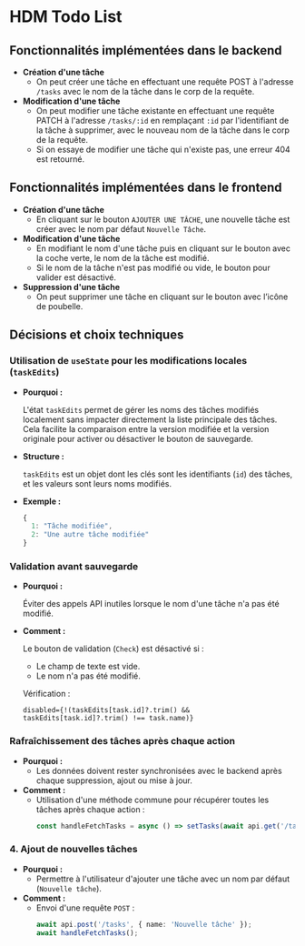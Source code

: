 # HDM Todo List

## Fonctionnalités implémentées dans le backend
- **Création d'une tâche**
  - On peut créer une tâche en effectuant une requête POST à l'adresse `/tasks` avec le nom de la tâche dans le corp de la requête.
- **Modification d'une tâche**
  - On peut modifier une tâche existante en effectuant une requête PATCH à l'adresse `/tasks/:id` en remplaçant `:id` par l'identifiant de la tâche à supprimer, avec le nouveau nom de la tâche dans le corp de la requête.
  - Si on essaye de modifier une tâche qui n'existe pas, une erreur 404 est retourné.
  
## Fonctionnalités implémentées dans le frontend
- **Création d'une tâche**
  - En cliquant sur le bouton `AJOUTER UNE TÂCHE`, une nouvelle tâche est créer avec le nom par défaut `Nouvelle Tâche`.
- **Modification d'une tâche**
  - En modifiant le nom d'une tâche puis en cliquant sur le bouton avec la coche verte, le nom de la tâche est modifié.
  - Si le nom de la tâche n'est pas modifié ou vide, le bouton pour valider est désactivé.
- **Suppression d'une tâche**
  - On peut supprimer une tâche en cliquant sur le bouton avec l’icône de poubelle.

## Décisions et choix techniques

### **Utilisation de `useState` pour les modifications locales (`taskEdits`)**

- **Pourquoi :**
  
  L'état `taskEdits` permet de gérer les noms des tâches modifiés localement sans impacter directement la liste principale des tâches.
  Cela facilite la comparaison entre la version modifiée et la version originale pour activer ou désactiver le bouton de sauvegarde.

- **Structure :**

  `taskEdits` est un objet dont les clés sont les identifiants (`id`) des tâches, et les valeurs sont leurs noms modifiés.

- **Exemple :**
  ```typescript
  {
    1: "Tâche modifiée",
    2: "Une autre tâche modifiée"
  }
  ```

### **Validation avant sauvegarde**

- **Pourquoi :**
  
  Éviter des appels API inutiles lorsque le nom d'une tâche n'a pas été modifié.

- **Comment :**

  Le bouton de validation (`Check`) est désactivé si :
  - Le champ de texte est vide.
  - Le nom n'a pas été modifié.

  Vérification :
   ```
   disabled={!(taskEdits[task.id]?.trim() && taskEdits[task.id]?.trim() !== task.name)}
   ```

### **Rafraîchissement des tâches après chaque action**
   - **Pourquoi :**
     - Les données doivent rester synchronisées avec le backend après chaque suppression, ajout ou mise à jour.
   - **Comment :**
     - Utilisation d'une méthode commune pour récupérer toutes les tâches après chaque action :
       ```typescript
       const handleFetchTasks = async () => setTasks(await api.get('/tasks'));
       ```

### 4. **Ajout de nouvelles tâches**
   - **Pourquoi :**
     - Permettre à l'utilisateur d'ajouter une tâche avec un nom par défaut (`Nouvelle tâche`).
   - **Comment :**
     - Envoi d'une requête `POST` :
       ```typescript
       await api.post('/tasks', { name: 'Nouvelle tâche' });
       await handleFetchTasks();
       ```